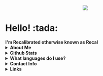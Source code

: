 

<div align="center">
  <img src="https://github.com/recalibrated/recalibrated/blob/master/catjam.gif"></img>
</div>

  <h1>Hello! :tada:</h1>
  <b>I'm Recalibrated otherwise known as Recal</b><br>
  
  <details><summary><b>About Me</b></summary>
    <small>I am a full stack developer.</small><br>
    <snall>Pronouns: He/Him</small><br>
    <small>
      Preferred Vscode Theme: Tokyo Night <a href="https://marketplace.visualstudio.com/items?itemName=enkia.tokyo-night">[Link Here]</a>
    </small><br>
    <small>
      I'm currently working on: <b>Nothing</b><br>
      I'm currently learning: <b>Typescript, Dart and Java.</b>
    </small><br>
    <small>
      Twitter: <a href="https://twitter.com/nerdrecal/">@nerdrecal</a>
    </small>
  </details>
  
  <details><summary><b>Github Stats</b></summary>
        <h1>Github Stats</h1>
        <img src= "https://github-readme-stats.vercel.app/api?username=recalibrated&show_icons=true&hide_border=true&count_private=true&theme=tokyonight"></img><br>
        <h1>Top Languages</h1><br>
        <img src= "https://github-readme-stats.vercel.app/api/top-langs/?username=recalibrated"></img>
  </details>
  
  <details><summary><b>What languages do I use?</b></summary>
    I use a lot of languages, but the main ones would be:<br>
    - D<br>
    - Dart<br>
    - Javascript<br>
    - Typescript<br>
    - C#<br>
    - Java<br>
    - C<br>
    - C++<br>
  </details>
  
  <details><summary><b>Contact Info</b></summary>
        <small>If my Discord doesn't work feel free to send me an email.</small><br>
        Discord: undefined#0010<br>
        Email: recalibratedgh@gmail.com <a href="mailto:recalibratedgh@gmail.com">[Send An Email]</a>
  </details>
  
  <details><summary><b>Links</b></summary>
    <a href="https://www.typescriptlang.org/">Typescript</a><br>
    <a href="https://dlang.org/">D</a><br>
    <a href="https://dart.dev/">Dart</a>
  </details>



<!--
**recalibrated/recalibrated** is a ✨ _special_ ✨ repository because its `README.md` (this file) appears on your GitHub profile.

Here are some ideas to get you started:

- 🔭 I’m currently working on ...
- 🌱 I’m currently learning ...
- 👯 I’m looking to collaborate on ...
- 🤔 I’m looking for help with ...
- 💬 Ask me about ...
- 📫 How to reach me: ...
- 😄 Pronouns: ...
- ⚡ Fun fact: ...
-->
